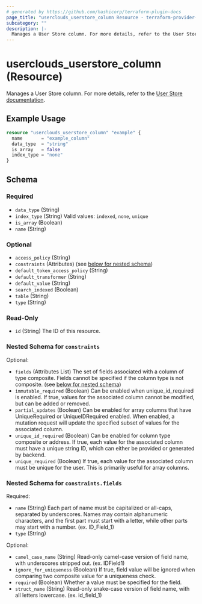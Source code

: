 ```yaml
---
# generated by https://github.com/hashicorp/terraform-plugin-docs
page_title: "userclouds_userstore_column Resource - terraform-provider-userclouds"
subcategory: ""
description: |-
  Manages a User Store column. For more details, refer to the User Store documentation https://docs.userclouds.com/docs/introduction.
---
```


# userclouds_userstore_column (Resource)

Manages a User Store column. For more details, refer to the [User Store documentation](https://docs.userclouds.com/docs/introduction).

## Example Usage

```terraform
resource "userclouds_userstore_column" "example" {
  name       = "example_column"
  data_type  = "string"
  is_array   = false
  index_type = "none"
}
```

<!-- schema generated by tfplugindocs -->
## Schema

### Required

- `data_type` (String)
- `index_type` (String) Valid values: `indexed`, `none`, `unique`
- `is_array` (Boolean)
- `name` (String)

### Optional

- `access_policy` (String)
- `constraints` (Attributes) (see [below for nested schema](#nestedatt--constraints))
- `default_token_access_policy` (String)
- `default_transformer` (String)
- `default_value` (String)
- `search_indexed` (Boolean)
- `table` (String)
- `type` (String)

### Read-Only

- `id` (String) The ID of this resource.

<a id="nestedatt--constraints"></a>
### Nested Schema for `constraints`

Optional:

- `fields` (Attributes List) The set of fields associated with a column of type composite. Fields cannot be specified if the column type is not composite. (see [below for nested schema](#nestedatt--constraints--fields))
- `immutable_required` (Boolean) Can be enabled when unique_id_required is enabled. If true, values for the associated column cannot be modified, but can be added or removed.
- `partial_updates` (Boolean) Can be enabled for array columns that have UniqueRequired or UniqueIDRequired enabled. When enabled, a mutation request will update the specified subset of values for the associated column.
- `unique_id_required` (Boolean) Can be enabled for column type composite or address. If true, each value for the associated column must have a unique string ID, which can either be provided or generated by backend.
- `unique_required` (Boolean) If true, each value for the associated column must be unique for the user. This is primarily useful for array columns.

<a id="nestedatt--constraints--fields"></a>
### Nested Schema for `constraints.fields`

Required:

- `name` (String) Each part of name must be capitalized or all-caps, separated by underscores. Names may contain alphanumeric characters, and the first part must start with a letter, while other parts may start with a number. (ex. ID_Field_1)
- `type` (String)

Optional:

- `camel_case_name` (String) Read-only camel-case version of field name, with underscores stripped out. (ex. IDField1)
- `ignore_for_uniqueness` (Boolean) If true, field value will be ignored when comparing two composite value for a uniqueness check.
- `required` (Boolean) Whether a value must be specified for the field.
- `struct_name` (String) Read-only snake-case version of field name, with all letters lowercase. (ex. id_field_1)
